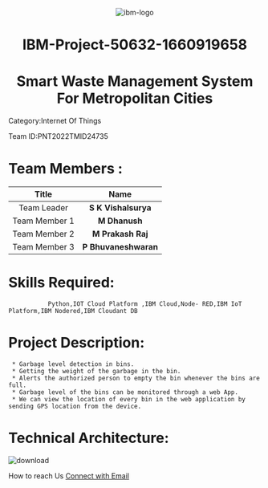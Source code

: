 <div align="center">
 
![ibm-logo](https://user-images.githubusercontent.com/114343907/200034051-59716054-bf8a-4512-8381-2d06199ebccb.jpg)
# IBM-Project-50632-1660919658

# Smart Waste Management System For Metropolitan Cities
</div>
Category:Internet Of Things

Team ID:PNT2022TMID24735

# Team Members :
|   **Title**   |      **Name**     |
|:-----------:|:-----------------:|
| Team Leader   |    **S K Vishalsurya**   |
| Team Member 1 |   **M Dhanush**  |
| Team Member 2 |  **M Prakash Raj**  |
| Team Member 3 | **P Bhuvaneshwaran** |

# Skills Required:
               Python,IOT Cloud Platform ,IBM Cloud,Node- RED,IBM IoT Platform,IBM Nodered,IBM Cloudant DB

# Project Description:

     * Garbage level detection in bins.     
     * Getting the weight of the garbage in the bin. 
     * Alerts the authorized person to empty the bin whenever the bins are full.
     * Garbage level of the bins can be monitored through a web App.
     * We can view the location of every bin in the web application by sending GPS location from the device.
     
# Technical Architecture:


  ![download](https://user-images.githubusercontent.com/114343907/200028498-b4fafe12-ec2b-4b99-b3dc-8039439193b1.png)

How to reach Us <a href = "mailto: vishalsuryaskcse2019@citchennai.net">Connect with Email</a>
